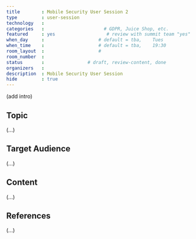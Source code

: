 ```yaml
---
title        : Mobile Security User Session 2
type         : user-session
technology   :
categories   :                      # GDPR, Juice Shop, etc.
featured     : yes                   # review with summit team "yes"
when_day     :                    # default = tba,    Tues
when_time    :                    # default = tba,    19:30
room_layout  :                    #
room_number  :
status       :                # draft, review-content, done
organizers   :
description  : Mobile Security User Session
hide         : true
---
```


(add intro)

## Topic

(...)

## Target Audience

(...)

## Content

(...)

## References

(...)
